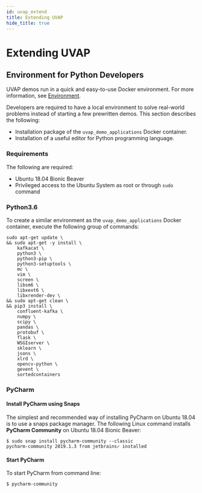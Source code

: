 ```yaml
---
id: uvap_extend
title: Extending UVAP
hide_title: true
---
```


# Extending UVAP

## Environment for Python Developers

UVAP demos run in a quick and easy-to-use Docker environment.
For more information, see [Environment].

Developers are required to have a local environment to solve real-world
problems instead of starting a few prewritten demos. This section describes
the following:

* Installation package of the `uvap_demo_applications` Docker container.
* Installation of a useful editor for Python programming language.

### Requirements

The following are required:

* Ubuntu 18.04 Bionic Beaver
* Privileged access to the Ubuntu System as root or through `sudo` command

### Python3.6

To create a similar environment as the `uvap_demo_applications` Docker
container, execute the following group of commands:

```
sudo apt-get update \
&& sudo apt-get -y install \
    kafkacat \
    python3 \
    python3-pip \
    python3-setuptools \
    mc \
    vim \
    screen \
    libsm6 \
    libxext6 \
    libxrender-dev \
&& sudo apt-get clean \
&& pip3 install \
    confluent-kafka \
    numpy \
    scipy \
    pandas \
    protobuf \
    flask \
    WSGIserver \
    sklearn \
    jsons \
    xlrd \
    opencv-python \
    gevent \
    sortedcontainers
```

### PyCharm

#### Install PyCharm using Snaps

The simplest and recommended way of installing PyCharm on Ubuntu 18.04 is to use
a snaps package manager. The following Linux command installs
**PyCharm Community** on Ubuntu 18.04 Bionic Beaver:

```
$ sudo snap install pycharm-community --classic
pycharm-community 2019.1.3 from jetbrains✓ installed
```

#### Start PyCharm

To start PyCharm from command line:

```
$ pycharm-community
```

[Environment]: ../demo/demo_overview.md#environment
